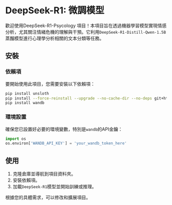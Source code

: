 # DeepSeek-R1: 微調模型

歡迎使用DeepSeek-R1-Psycology 項目！本項目旨在透過機器學習模型實現情感分析，尤其關注情緒危機的理解與干預。它利用`DeepSeek-R1-Distill-Qwen-1.5B`蒸餾模型進行心理學分析相關的文本分類等任務。

## 安裝

### 依賴項

要開始使用此項目，您需要安裝以下依賴項：

```bash
pip install unsloth
pip install --force-reinstall --upgrade --no-cache-dir --no-deps git+https://github.com/unslothai/unsloth.git
pip install wandb
```

### 環境設置

確保您已設置好必要的環境變數，特別是`wandb`的API金鑰：

```python
import os
os.environ['WANDB_API_KEY'] = 'your_wandb_token_here'
```

## 使用

1. 克隆倉庫並導航到項目資料夾。
2. 安裝依賴項。
3. 加載`DeepSeek-R1`模型並開始訓練或推理。

根據您的具體需求，可以修改和擴展項目。
